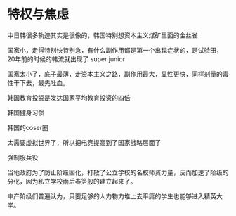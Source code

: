 # 特权与焦虑

中日韩很多轨迹其实是很像的，韩国特别想资本主义煤矿里面的金丝雀

国家小，走得特别快特别急，有什么副作用都是第一个出现症状的，是试验田，20年前的时候的韩流就出现了 super  junior

国家太小了，底子最薄，走资本主义之路，副作用最大，显性更快，同样剂量的毒性干下去，最先吐血。

韩国教育投资是发达国家平均教育投资的四倍

韩国健身习惯

韩国的coser圈

太需要虚拟世界了，所以把电竞提高到了国家战略层面了

强制服兵役



当地政府为了防止阶级固化，打散了公立学校的名校师资力量，反而加速了阶级的分化，因为私立学校雨后春笋般的建立起来了。

中产阶级们普遍认为，只要足够的人力物力堆上去平庸的学生也能够进入精英大学。
